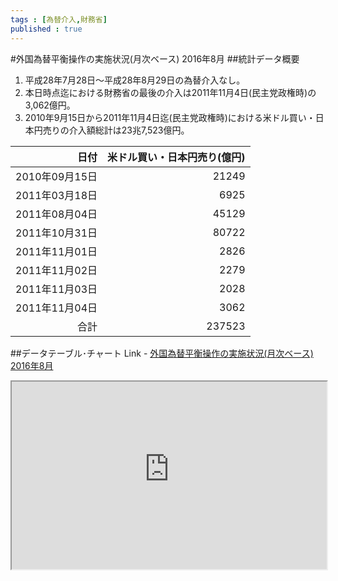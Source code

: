 ```yaml
--- 
tags : [為替介入,財務省] 
published : true
---
```

#外国為替平衡操作の実施状況(月次ベース) 2016年8月
##統計データ概要
1. 平成28年7月28日～平成28年8月29日の為替介入なし。
1. 本日時点迄における財務省の最後の介入は2011年11月4日(民主党政権時)の3,062億円。
1. 2010年9月15日から2011年11月4日迄(民主党政権時)における米ドル買い・日本円売りの介入額総計は23兆7,523億円。

|日付|米ドル買い・日本円売り(億円)|
|-:|-:|
|2010年09月15日|21249|
|2011年03月18日|6925|
|2011年08月04日|45129|
|2011年10月31日|80722|
|2011年11月01日|2826|
|2011年11月02日|2279|
|2011年11月03日|2028|
|2011年11月04日|3062|
|合計|237523|





##データテーブル･チャート
Link - [外国為替平衡操作の実施状況(月次ベース) 2016年8月](
http://knowledgevault.saecanet.com/charts/am-consulting.co.jp-2016-08-31-19-27-52.html
)

<iframe src="
http://knowledgevault.saecanet.com/charts/am-consulting.co.jp-2016-08-31-19-27-52.html
" width="100%" height="300px"></iframe>